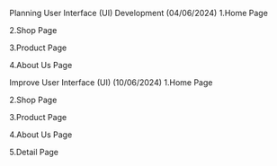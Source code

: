 Planning
User Interface (UI) Development (04/06/2024)
1.Home Page

2.Shop Page

3.Product Page

4.About Us Page

Improve User Interface (UI) (10/06/2024)
1.Home Page

2.Shop Page

3.Product Page

4.About Us Page

5.Detail Page